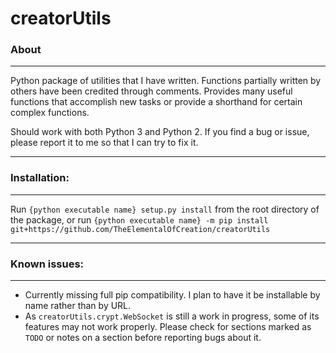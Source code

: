 # creatorUtils
### About

____

Python package of utilities that I have written. Functions partially written by
others have been credited through comments. Provides many useful functions that
accomplish new tasks or provide a shorthand for certain complex functions.

Should work with both Python 3 and Python 2. If you find a bug or issue, please
report it to me so that I can try to fix it.

____

### Installation:

____

Run `{python executable name} setup.py install` from the root directory of the
package, or run `{python executable name} -m pip install git+https://github.com/TheElementalOfCreation/creatorUtils`

____

### Known issues:

____

* Currently missing full pip compatibility. I plan to have it be installable by name rather than by URL.
* As `creatorUtils.crypt.WebSocket` is still a work in progress, some of its features may not work properly. Please check for sections marked as `TODO` or notes on a section before reporting bugs about it.
